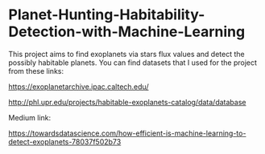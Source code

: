 # Planet-Hunting-Habitability-Detection-with-Machine-Learning
This project aims to find exoplanets via stars flux values and detect the possibly habitable planets. 
You can find datasets that I used for the project from these links:

https://exoplanetarchive.ipac.caltech.edu/

http://phl.upr.edu/projects/habitable-exoplanets-catalog/data/database


Medium link:

https://towardsdatascience.com/how-efficient-is-machine-learning-to-detect-exoplanets-78037f502b73
